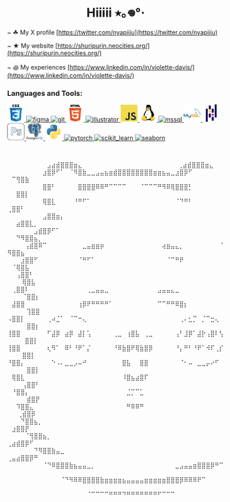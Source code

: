 <h1 align="center">Hiiiii ⭑｡𖦹°‧</h1>

~ ☘︎ My X profile [https://twitter.com/nyapiiiu](https://twitter.com/nyapiiiu)

~ ★ My website [https://shuripurin.neocities.org/](https://shuripurin.neocities.org/)

~ ꩜ My experiences [https://www.linkedin.com/in/violette-davis/](https://www.linkedin.com/in/violette-davis/)<br>

<h3 align="left">Languages and Tools:</h3>
<p align="left"><a href="https://www.w3schools.com/css/" target="_blank" rel="noreferrer"> <img src="https://raw.githubusercontent.com/devicons/devicon/master/icons/css3/css3-original-wordmark.svg" alt="css3" width="40" height="40"/> </a> <a href="https://www.figma.com/" target="_blank" rel="noreferrer"> <img src="https://www.vectorlogo.zone/logos/figma/figma-icon.svg" alt="figma" width="40" height="40"/> </a> </a> <a href="https://git-scm.com/" target="_blank" rel="noreferrer"> <img src="https://www.vectorlogo.zone/logos/git-scm/git-scm-icon.svg" alt="git" width="40" height="40"/> </a> <a href="https://www.w3.org/html/" target="_blank" rel="noreferrer"> <img src="https://raw.githubusercontent.com/devicons/devicon/master/icons/html5/html5-original-wordmark.svg" alt="html5" width="40" height="40"/> </a> <a href="https://www.adobe.com/in/products/illustrator.html" target="_blank" rel="noreferrer"> <img src="https://www.vectorlogo.zone/logos/adobe_illustrator/adobe_illustrator-icon.svg" alt="illustrator" width="40" height="40"/> </a> <a href="https://developer.mozilla.org/en-US/docs/Web/JavaScript" target="_blank" rel="noreferrer"> <img src="https://raw.githubusercontent.com/devicons/devicon/master/icons/javascript/javascript-original.svg" alt="javascript" width="40" height="40"/> </a> <a href="https://www.linux.org/" target="_blank" rel="noreferrer"> <img src="https://raw.githubusercontent.com/devicons/devicon/master/icons/linux/linux-original.svg" alt="linux" width="40" height="40"/> </a> <a href="https://www.microsoft.com/en-us/sql-server" target="_blank" rel="noreferrer"> <img src="https://www.svgrepo.com/show/303229/microsoft-sql-server-logo.svg" alt="mssql" width="40" height="40"/> </a> <a href="https://www.mysql.com/" target="_blank" rel="noreferrer"> <img src="https://raw.githubusercontent.com/devicons/devicon/master/icons/mysql/mysql-original-wordmark.svg" alt="mysql" width="40" height="40"/> </a> <a href="https://pandas.pydata.org/" target="_blank" rel="noreferrer"> <img src="https://raw.githubusercontent.com/devicons/devicon/2ae2a900d2f041da66e950e4d48052658d850630/icons/pandas/pandas-original.svg" alt="pandas" width="40" height="40"/> </a> <a href="https://www.photoshop.com/en" target="_blank" rel="noreferrer"> <img src="https://raw.githubusercontent.com/devicons/devicon/master/icons/photoshop/photoshop-line.svg" alt="photoshop" width="40" height="40"/> </a> <a href="https://www.postgresql.org" target="_blank" rel="noreferrer"> <img src="https://raw.githubusercontent.com/devicons/devicon/master/icons/postgresql/postgresql-original-wordmark.svg" alt="postgresql" width="40" height="40"/> </a> <a href="https://www.python.org" target="_blank" rel="noreferrer"> <img src="https://raw.githubusercontent.com/devicons/devicon/master/icons/python/python-original.svg" alt="python" width="40" height="40"/> </a> <a href="https://pytorch.org/" target="_blank" rel="noreferrer"> <img src="https://www.vectorlogo.zone/logos/pytorch/pytorch-icon.svg" alt="pytorch" width="40" height="40"/> </a> <a href="https://scikit-learn.org/" target="_blank" rel="noreferrer"> <img src="https://upload.wikimedia.org/wikipedia/commons/0/05/Scikit_learn_logo_small.svg" alt="scikit_learn" width="40" height="40"/> </a> <a href="https://seaborn.pydata.org/" target="_blank" rel="noreferrer"> <img src="https://seaborn.pydata.org/_images/logo-mark-lightbg.svg" alt="seaborn" width="40" height="40"/> </a> </p><br>
      
⠀⠀⠀⠀⠀⠀⠀⠀⠀⣠⣴⣾⣿⣿⣿⣶⣄⠀⠀⠀⠀⠀⠀⠀⠀⠀⠀⠀⠀⠀⠀⠀⠀⠀⠀      ⠀⠀⠀   ⢀⣴⣾⣿⣿⣿⣶⣄⠀<br>
⠀⠀⠀⠀⠀⠀⠀⠀⣰⣿⡿⠋⠁⠀⠈⠻⣿⣷⣀⣀⣠⣤⣦⣶⣾⣿⣿⣿⣿⣿⣿⣿⣿⣶⣶⣦⣤⣀⣰⣿⡿⠋⠀  ⠀⠉⢻⣿⣷⠀⠀⠀⠀⠀<br>
⠀⠀⠀⠀⠀⠀⠀⠀⣿⣿⠃⠀⠀⠀⠀⠀⣿⣿⣿⣿⠿⠿⠛⠉⠉⠉⠉⠀⠀⠀⠈⠉⠉⠉⠛⠻⠿⢿⣿⣿⣿⡃⠀ ⠀⠀ ⠀⠀⣿⣿⡇⠀⠀⠀⠀⠀⠀⠀<br>
⠀⠀⠀⠀⠀⠀⠀⠀⢿⣿⣇⠀⠀⠀⠀⠘⠛⠋⠁⠀⠀⠀⠀⠀⠀⠀⠀⠀⠀⠀⠀⠀⠀⠀⠀⠀⠀⠀⠈⠙⠛⠃⠀⠀⠀⠀   ⢀⣿⣿⠃⠀⠀⠀⠀⠀⠀⠀<br>
⠀⠀⠀⠀⠀⠀⠀⠀⣠⣿⣿⣶⡄⠀⠀⠀⠀⠀⠀⠀⠀⠀⠀⠀⠀⠀⠀⠀⠀⠀⠀⠀⠀⠀⠀⠀⠀⠀⠀⠀⠀⠀⠀  ⠀⠀⣴⣿⣿⣇⡀⠀⠀⠀⠀⠀⠀⠀<br>
⠀⠀⠀⠀⠀⠀⣠⣾⣿⡿⠋⠁⠀⠀⠀⠀⠀⠀⠀⠀⠀⠀⠀⠀⠀⠀⠀⠀⠀⠀⠀⠀⠀⠀⠀⠀⠀⠀⠀⠀⠀⠀⠀⠀ ⠀⠀⠙⠻⣿⣿⣦⡀⠀⠀⠀⠀⠀<br>
⠀⠀⠀⠀⢠⣾⣿⠿⠉⠀⠀⠀⠀⠀⠀⠀⠀⣀⣤⣶⣶⡶⠀⠀⠀⠀⠀⠀⠀⠀⠀⠀⠀⠀⠀⢴⣶⣤⣄⡀⠀⠀⠀⠀⠀⠀⠀⠀⠈⠻⣿⣿⣦⠀⠀⠀⠀<br>
⠀⠀⠀⣰⣿⣿⠋⠀⠀⠀⠀⠀⠀⠀⠀⠀⠈⠛⠋⠁⠀⠀⠀⠀⠀⠀⠀⠀⠀⠀⠀⠀⠀⠀⠀⠀⠈⠉⠛⠟⠀⠀⠀⠀⠀⠀⠀⠀⠀  ⠀⠈⢿⣿⣧⠀⠀⠀<br>
⠀⠀⢠⣿⣿⠃⠀⠀⠀⠀⠀⠀⠀⠀⠀⠀⠀⠀⠀⠀⠀⠀⠀⠀⠀⠀⠀⠀⠀⠀⠀⠀⠀⠀⠀⠀⠀⠀⠀⠀⠀⠀⠀⠀⠀⠀⠀⠀⠀⠀⠀    ⠀⢿⣿⣧⠀⠀<br>
⠀⢀⣿⣿⠇⠀⠀⠀⠀⠀⠀⠀⠀⠀⠀⠀⠀⠀⢀⣀⣤⣤⣀⠀⠀⠀⠀⠀⠀⠀⠀⠀⠀⠀⣠⣤⣤⣄⣀⠀⠀⠀⠀⠀⠀⠀⠀⠀⠀⠀⠀  ⠀⠈⣿⣿⡆⠀<br>
⠀⣼⣿⣿⠀⠀⠀⠀⠀⠀⠀⠀⠀⠀⠀⠀⢰⡿⠟⠛⠛⠛⠛⠁⠀⠀⠀⠀⠀⠀⠀⠀⠀⠀⠉⠉⠛⠛⠿⣿⡆⠀⠀⠀⠀⠀⠀⠀⠀⠀⠀  ⠀⠀⢹⣿⣿⠀<br>
⠠⣿⣿⡇⠀⠀⠀⠀⠀⢀⠴⣈⠁⠀⠈⠉⠒⢄⠀⠀⠀⠀⠀⠀⠀⠀⠀⠀⠀⠀⠀⠀⠀⠀⠀⠀⠀⠀⠀⢀⠄⣂⡉⠀⡈⠉⣒⢄⠀⠀⠀⠀⠀  ⣿⣿⡆<br>
⢸⣿⣿⠀⠀⠀⠀⠀⠀⠋⣼⡿⠀⣴⡿⠀⣼⡇⢡⠀⠀⠀⠀⠀⢀⣀⠀⢰⣿⣧⠀⢀⣀⠀⠀⠀⠀⠀⢠⠃⣸⡿⠁⣼⡗⢠⣿⠇⢣⠀⠀⠀⠀⣿⣿⡇<br>
⢸⣿⣿⠀⠀⠀⠀⠀⠀⢆⠻⠁⠀⠿⠃⠘⠟⠁⡌⠀⠀⠀⠀⠀⠘⠿⣷⣿⠟⢿⣷⣿⡿⠀⠀⠀⠀⠀⠘⡄⠛⠃⠘⠟⠁⠺⠏⢀⡎⠀⠀⠀ ⣿⣿⡇<br>
⠘⣿⣿⡄⠀⠀⠀⠀⠀⠀⠑⠠⠄⣀⣀⡠⠤⠚⠀⠀⠀⠀⠀⠀⠀⠀⣿⣧⠀⠀⣿⣿⠀⠀⠀⠀⠀⠀⠀⠈⠂⠤⠀⣀⣀⡤⠔⠋⠀⠀⠀⠀⠀ ⣿⣿⡇<br>
⠀⢿⣿⣇⠀⠀⠀⠀⠀⠀⠀⠀⠀⠀⠀⠀⠀⠀⠀⠀⠀⠀⠀⠀⠀⠀⠸⣿⣦⣴⣿⠏⠀⠀⠀⠀⠀⠀⠀⠀⠀⠀⠀⠀⠀⠀⠀⠀⠀⠀⠀    ⠀⢠⣿⣿⠃<br>
⠀⠘⣿⣿⡄⠀⠀⠀⠀⠀⠀⠀⠀⠀⠀⠀⠀⠀⠀⠀⠀⠀⠀⠀⠀⠀⠀⣈⡉⠉⣁⠀⠀⠀⠀⠀⠀⠀⠀⠀⠀⠀⠀⠀⠀⠀⠀⠀⠀⠀⠀  ⠀⠀⣾⣿⡟⠀<br>
⠀⠀⠹⣿⣿⣄⠀⠀⠀⠀⠀⠀⠀⠀⠀⠀⠀⠀⠀⠀⠀⠀⠀⠀⠀⠀⠀⠛⠿⠿⠛⠀⠀⠀⠀⠀⠀⠀⠀⠀⠀⠀⠀⠀⠀⠀⠀⠀⠀⠀  ⠀⢀⣾⣿⡿⠀⠀<br>
⠀⠀⠀⠙⣿⣿⣦⡀⠀⠀⠀⠀⠀⠀⠀⠀⠀⠀⠀⠀⠀⠀⠀⠀⠀⠀⠀⠀⠀⠀⠀⠀⠀⠀⠀⠀⠀⠀⠀⠀⠀⠀⠀⠀⠀⠀⠀⠀⠀  ⠀⣰⣿⣿⡟⠀⠀⠀<br>
⠀⠀⠀⠀⠈⢻⣿⣿⣦⡀⠀⠀⠀⠀⠀⠀⠀⠀⠀⠀⠀⠀⠀⠀⠀⠀⠀⠀⠀⠀⠀⠀⠀⠀⠀⠀⠀⠀⠀⠀⠀⠀⠀⠀⠀⠀⠀  ⢀⣴⣾⣿⡿⠋⠀⠀⠀⠀<br>
⠀⠀⠀⠀⠀⠀⠙⠻⣿⣿⣷⣤⣀⠀⠀⠀⠀⠀⠀⠀⠀⠀⠀⠀⠀⠀⠀⠀⠀⠀⠀⠀⠀⠀⠀⠀⠀⠀⠀⠀⠀⠀⠀⠀  ⢀⣤⣴⣿⣿⡿⠛⠀⠀⠀⠀⠀⠀<br>
⠀⠀⠀⠀⠀⠀⠀⠀⠈⠙⠿⣿⣿⣿⣷⣦⣤⣤⣀⡀⠀⠀⠀⠀⠀⠀⠀⠀⠀⠀⠀⠀⠀⠀⠀⠀⠀⠀⣀⣠⣤⣤⣶⣿⣿⣿⡿⠛⠉⠀⠀⠀⠀⠀⠀⠀⠀<br>
⠀⠀⠀⠀⠀⠀⠀⠀⠀⠀⠀⠀⠈⠙⠻⠿⠿⣿⣿⣿⣿⣷⣶⣶⣶⣶⣦⣤⣤⣤⣤⣶⣶⣶⣶⣶⣿⣿⣿⡿⠿⠿⠿⠟⠉⠀⠀⠀⠀⠀⠀⠀⠀⠀⠀⠀⠀<br>
⠀⠀⠀⠀⠀⠀⠀⠀⠀⠀⠀⠀⠀⠀⠀⠀⠀⠀⠈⠉⠉⠉⠉⠛⠛⠛⠙⠛⠛⠛⠛⠛⠛⠛⠋⠉⠉⠉⠀⠀⠀⠀⠀⠀⠀⠀⠀⠀⠀⠀⠀⠀⠀⠀⠀⠀⠀<br>⠀⠀⠀<br>⠀⠀⠀

